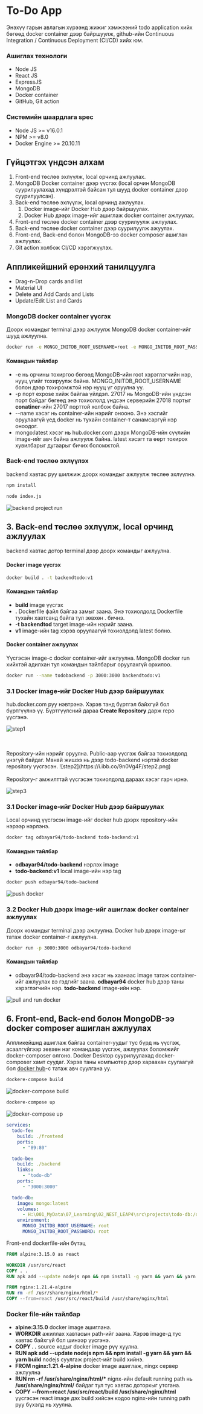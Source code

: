 # To-Do App

Энэхүү гарын авлагын хүрээнд жижиг хэмжээний todo application хийх бөгөөд docker container дээр байршуулж, github-ийн Continuous Integration / Continuous Deployment (CI/CD) хийх юм.

### Ашиглах технологи

- Node JS
- React JS
- ExpressJS
- MongoDB
- Docker container
- GitHub, Git action

### Системийн шаардлага spec

- Node JS >= v16.0.1
- NPM >= v8.0
- Docker Engine >= 20.10.11

## Гүйцэтгэх үндсэн алхам

1. Front-end төслөө эхлүүлж, local орчинд ажлуулах.
2. MongoDB Docker container дээр үүсгэх (local орчин MongoDB суурилуулахад хүндрэлтэй байсан тул шууд docker container дээр суурилуулсан).
3. Back-end төслөө эхлүүлж, local орчинд ажлуулах.
   1. Docker image-ийг Docker Hub дээр байршуулах.
   2. Docker Hub дээрх image-ийг ашиглаж docker container ажлуулах.
4. Front-end төслөө docker container дээр суурилуулж ажлуулах.
5. Back-end төслөө docker container дээр суурилуулж ажуулах.
6. Front-end, Back-end болон MongoDB-ээ docker composer ашиглан ажлуулах.
7. Git action холбож CI/CD хэрэгжүүлэх.

## Аппликейшний ерөнхий танилцуулга

- Drag-n-Drop cards and list
- Material UI
- Delete and Add Cards and Lists
- Update/Edit List and Cards

### MongoDB docker container үүсгэх

Доорх командыг terminal дээр ажлуулж MongoDB docker container-ийг шууд ажлуулна.

```bash
docker run -e MONGO_INITDB_ROOT_USERNAME=root -e MONGO_INITDB_ROOT_PASSWORD=root -p 27017:27017 --name todo-mongo mongo:latest
```

#### Командын тайлбар

- -e нь орчины тохиргоо бөгөөд MongoDB-ийн root хэрэглэгчийн нэр, нууц үгийг тохируулж байна. MONGO_INITDB_ROOT_USERNAME болон дээр тохиромжтой нэр нууц үг оруулна уу.
- -p порт expose хийж байгаа үйлдэл. 27017 нь MongoDB-ийн үндсэн порт байдаг бөгөөд энэ тохиололд үндсэн серверийн 27018 портыг **conatiner**-ийн 27017 порттой холбож байна.
- --name хэсэг нь container-ийн нэрийг онооно. Энэ хэсгийг оруулаагүй үед docker нь тухайн container-т санамсаргүй нэр оноодог.
- mongo:latest хэсэг нь hub.docker.com дээрх MongoDB-ийн сүүлийн image-ийг авч байна ажлуулж байна. latest хэсэгт та өөрт тохирох хувилбарыг дугаарыг бичих боломжтой.

### Back-end төслөө эхлүүлэх

backend хавтас руу шилжиж доорх командыг ажлуулж төслөө эхлүүлнэ.

```bash
npm install
```

```bash
node index.js
```

![backend project run](https://i.ibb.co/3RxpDWN/step4.png)

## 3. Back-end төслөө эхлүүлж, local орчинд ажлуулах

backend хавтас дотор terminal дээр доорх командыг ажлуулна.

#### Docker image үүсгэх

```bash
docker build . -t backendtodo:v1
```

#### Командын тайлбар

- **build** image үүсгэх
- **.** Dockerfile файл байгаа замыг заана. Энэ тохиолдолд Dockerfile тухайн хавтсанд байга тул зөвхөн . бичнэ.
- **-t backendtod** target image-ийн нэрийг заана.
- **v1** image-ийн tag хэрэв оруулаагүй тохиолдолд latest болно.

#### Docker container ажлуулах

Үүсгэсэн image-с docker container-ийг ажлуулна. MongoDB docker run хийхтэй адилхан тул командын тайлбарыг оруулахгүй орхилоо.

```bash
docker run --name todobackend -p 3000:3000 backendtodo:v1
```

### 3.1 Docker image-ийг Docker Hub дээр байршуулах

hub.docker.com руу нэвтрэнэ. Хэрэв танд бүртгэл байхгүй бол бүртгүүлнэ үү.
Бүртгүүлсний дараа **Create Repository** дарж repo үүсгэнэ.

![step1](https://i.ibb.co/ZcyBSrx/step1.png)

<br/>
<br/>
Repository-ийн нэрийг оруулна. Public-аар үүсгэж байгаа тохиолдолд үнэгүй байдаг. Манай жишээ нь дээр todo-backend нэртэй docker repository үүсгэсэн.
![step2](https://i.ibb.co/9n0Vg4F/step2.png)

<br/>
<br/>
Repository-г амжилттай үүсгэсэн тохиолдолд дараах хэсэг гарч ирнэ.

![step3](https://i.ibb.co/bPWsWvm/step3.png)

### 3.1 Docker image-ийг Docker Hub дээр байршуулах

Local орчинд үүсгэсэн image-ийг docker hub дээрх repository-ийн нэрээр нэрлэнэ.

```bash
docker tag odbayar94/todo-backend todo-backend:v1
```

#### Командын тайлбар

- **odbayar94/todo-backend** нэрлэх image
- **todo-backend:v1** local image-ийн нэр tag

```bash
docker push odbayar94/todo-backend
```

![push docker](https://i.ibb.co/YP1rh9V/step5.png)

### 3.2 Docker Hub дээрх image-ийг ашиглаж docker container ажлуулах

Доорх командыг terminal дээр ажлуулна. Docker hub дээрх image-ыг татаж docker container-г ажлуулна.

```bash
docker run -p 3000:3000 odbayar94/todo-backend
```

#### Командын тайлбар

- odbayar94/todo-backend энэ хэсэг нь хаанаас image татаж container-ийг ажлуулах вэ гэдгийг заана. **odbayar94** docker hub дээр таны хэрэглэгчийн нэр. **todo-backend** image-ийн нэр.

![pull and run docker](https://i.ibb.co/jWwKQK8/step6.png)

## 6. Front-end, Back-end болон MongoDB-ээ docker composer ашиглан ажлуулах

Аппликейшнд ашиглаж байгаа container-уудыг тус бүрд нь үүсгэж, асаалгүйгээр зөвхөн нэг командаар үүсгэж, ажлуулах боломжийг docker-composer олгоно. Docker Desktop суурилуулахад docker-composer хамт суудаг. Хэрэв таны компьютер дээр хараахан суугаагүй бол [docker hub](https://docs.docker.com/compose/install/)-с татаж авч суулгана уу.

```bash
dockerе-compose build
```

![docker-compose build](https://i.ibb.co/K6bpqfD/step7.png)

```bash
dockerе-compose up
```

![docker-compose up](https://i.ibb.co/MBJSRsL/step.png)

```yml
services:
  todo-fe:
    build: ./frontend
    ports:
      - "89:80"

  todo-be:
    build: ./backend
    links:
      - "todo-db"
    ports:
      - "3000:3000"

  todo-db:
    image: mongo:latest
    volumes:
      - H:\001_MyData\07_Learning\02_NEST_LEAP4\src\projects\todo-db:/data/db
    environment:
      MONGO_INITDB_ROOT_USERNAME: root
      MONGO_INITDB_ROOT_PASSWORD: root
```

Front-end dockerfile-ийн бүтэц

```Dockerfile
FROM alpine:3.15.0 as react

WORKDIR /usr/src/react
COPY . .
RUN apk add --update nodejs npm && npm install -g yarn && yarn && yarn build

FROM nginx:1.21.4-alpine
RUN rm -rf /usr/share/nginx/html/*
COPY --from=react /usr/src/react/build /usr/share/nginx/html
```

### Docker file-ийн тайлбар

- **alpine:3.15.0** docker image ашиглана.
- **WORKDIR** ажиллах хавтасын path-ийг заана. Хэрэв image-д тус хавтас байхгүй бол шинээр үүсгэнэ.
- **COPY . .** source кодыг docker image рүү хуулна.
- **RUN apk add --update nodejs npm && npm install -g yarn && yarn && yarn build** nodejs суулгаж project-ийг build хийнэ.
- **FROM nginx:1.21.4-alpine** docker image ашиглаж, ningx сервер ажлуулна
- **RUN rm -rf /usr/share/nginx/html/\*** nignx-ийн default running path нь **/usr/share/nginx/html/** байдаг тул тус хавтас доторхыг утсгана.
- **COPY --from=react /usr/src/react/build /usr/share/nginx/html** үүсгэсэн react image дэх build хийсэн кодоо nginx-ийн running path руу бүхэлд нь хуулна.
